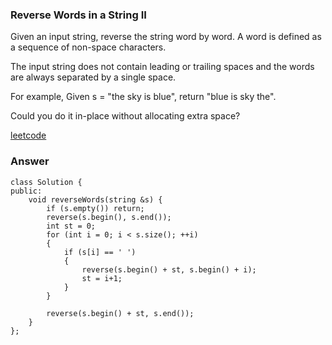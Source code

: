 ### Reverse Words in a String II
Given an input string, reverse the string word by word. A word is defined as a sequence of non-space characters.

The input string does not contain leading or trailing spaces and the words are always separated by a single space.

For example,
Given s = "the sky is blue",
return "blue is sky the".

Could you do it in-place without allocating extra space?

[leetcode](https://leetcode.com/problems/reverse-words-in-a-string-ii/description/)

### Answer

	class Solution {
	public:
	    void reverseWords(string &s) {
	        if (s.empty()) return;
	        reverse(s.begin(), s.end());
	        int st = 0;
	        for (int i = 0; i < s.size(); ++i)
	        {
	            if (s[i] == ' ')
	            {
	                reverse(s.begin() + st, s.begin() + i);
	                st = i+1;
	            }
	        }
	        
	        reverse(s.begin() + st, s.end());
	    }
	};